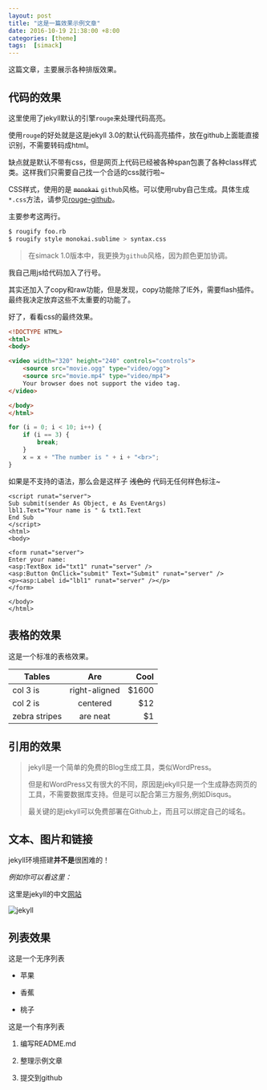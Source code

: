 ```yaml
---
layout: post
title: "这是一篇效果示例文章"
date: 2016-10-19 21:38:00 +8:00
categories: [theme]
tags:  [simack]
---
```


这篇文章，主要展示各种排版效果。

## 代码的效果

这里使用了jekyll默认的引擎`rouge`来处理代码高亮。

使用`rouge`的好处就是这是jekyll 3.0的默认代码高亮插件，放在github上面能直接识别，不需要转码成html。

缺点就是默认不带有css，但是网页上代码已经被各种span包裹了各种class样式类。这样我们只需要自己找一个合适的css就行啦~

CSS样式，使用的是 ~~`monokai`~~ `github`风格。可以使用ruby自己生成。具体生成`*.css`方法，请参见[rouge-github](https://github.com/jneen/rouge)。

主要参考这两行。

```bash
$ rougify foo.rb
$ rougify style monokai.sublime > syntax.css
```

> 在simack 1.0版本中，我更换为`github`风格，因为颜色更加协调。

我自己用js给代码加入了行号。

其实还加入了copy和raw功能，但是发现，copy功能除了IE外，需要flash插件。最终我决定放弃这些不太重要的功能了。

好了，看看css的最终效果。

```html
<!DOCTYPE HTML>
<html>
<body>

<video width="320" height="240" controls="controls">
    <source src="movie.ogg" type="video/ogg">
    <source src="movie.mp4" type="video/mp4">
    Your browser does not support the video tag.
</video>

</body>
</html>
```

```js
for (i = 0; i < 10; i++) {
    if (i == 3) {
        break;
    }
    x = x + "The number is " + i + "<br>";
}
```

如果是不支持的语法，那么会是这样子 ~~浅色的~~ 代码无任何样色标注~

```abcd
<script runat="server">
Sub submit(sender As Object, e As EventArgs)
lbl1.Text="Your name is " & txt1.Text
End Sub
</script>
<html>
<body>

<form runat="server">
Enter your name:
<asp:TextBox id="txt1" runat="server" />
<asp:Button OnClick="submit" Text="Submit" runat="server" />
<p><asp:Label id="lbl1" runat="server" /></p>
</form>

</body>
</html>
```

## 表格的效果

这是一个标准的表格效果。

| Tables        | Are           | Cool  |
| ------------- |:-------------:| -----:|
| col 3 is      | right-aligned | $1600 |
| col 2 is      | centered      |   $12 |
| zebra stripes | are neat      |    $1 |

## 引用的效果

> jekyll是一个简单的免费的Blog生成工具，类似WordPress。
>
> 但是和WordPress又有很大的不同，原因是jekyll只是一个生成静态网页的工具，不需要数据库支持。但是可以配合第三方服务,例如Disqus。
>
> 最关键的是jekyll可以免费部署在Github上，而且可以绑定自己的域名。

## 文本、图片和链接

jekyll环境搭建**并不是**很困难的！

*例如你可以看这里：*

这里是jekyll的中文[网站](http://jekyll.com.cn)

![jekyll](http://jekyll.com.cn/img/logo-2x.png)

## 列表效果

这是一个无序列表

* 苹果

* 香蕉

* 桃子

这是一个有序列表

1. 编写README.md

2. 整理示例文章

3. 提交到github